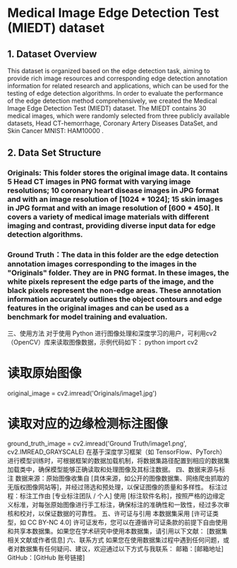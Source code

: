 # Medical Image Edge Detection Test (MIEDT) dataset


## 1. Dataset Overview
This dataset is organized based on the edge detection task, aiming to provide rich image resources and corresponding edge detection annotation information for related research and applications, which can be used for the testing of edge detection algorithms. In order to evaluate the performance of the edge detection method comprehensively, we created the Medical Image Edge Detection Test (MIEDT) dataset. The MIEDT contains 30 medical images, which were randomly selected from three publicly available datasets, Head CT-hemorrhage, Coronary Artery Diseases DataSet, and Skin Cancer MNIST: HAM10000 . 
## 2. Data Set Structure
### Originals: This folder stores the original image data. It contains 5 Head CT images in PNG format with varying image resolutions; 10 coronary heart disease images in JPG format and with an image resolution of [1024 * 1024]; 15 skin images in JPG format and with an image resolution of [600 * 450]. It covers a variety of medical image materials with different imaging and contrast, providing diverse input data for edge detection algorithms.
### Ground Truth：The data in this folder are the edge detection annotation images corresponding to the images in the "Originals" folder. They are in PNG format. In these images, the white pixels represent the edge parts of the image, and the black pixels represent the non-edge areas. These annotation information accurately outlines the object contours and edge features in the original images and can be used as a benchmark for model training and evaluation.
三、使用方法
对于使用 Python 进行图像处理和深度学习的用户，可利用cv2（OpenCV）库来读取图像数据，示例代码如下：
python
import cv2

# 读取原始图像
original_image = cv2.imread('Originals/image1.jpg')

# 读取对应的边缘检测标注图像
ground_truth_image = cv2.imread('Ground Truth/image1.png', cv2.IMREAD_GRAYSCALE)
在基于深度学习框架（如 TensorFlow、PyTorch）进行模型训练时，可根据框架的数据加载机制，将数据集路径配置到相应的数据集加载类中，确保模型能够正确读取和处理图像及其标注数据。
四、数据来源与标注
数据来源：原始图像收集自 [具体来源，如公开的图像数据集、网络爬虫抓取的无版权图像网站等]，并经过筛选和预处理，以保证图像的质量和多样性。
标注过程：标注工作由 [专业标注团队 / 个人] 使用 [标注软件名称]，按照严格的边缘定义标准，对每张原始图像进行手工标注，确保标注的准确性和一致性，经过多次审核和校对，以保证数据的可靠性。
五、许可证与引用
本数据集采用 [许可证类型，如 CC BY-NC 4.0] 许可证发布，您可以在遵循许可证条款的前提下自由使用和共享本数据集。如果您在学术研究中使用本数据集，请引用以下文献：
[数据集相关文献或作者信息]
六、联系方式
如果您在使用数据集过程中遇到任何问题，或者对数据集有任何疑问、建议，欢迎通过以下方式与我联系：
邮箱：[邮箱地址]
GitHub：[GitHub 账号链接]
